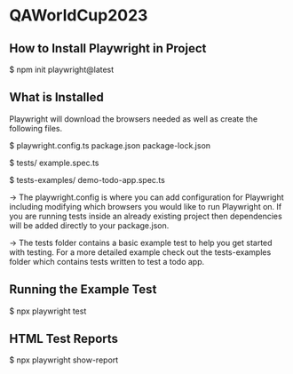 # QAWorldCup2023
## How to Install Playwright in Project

$ npm init playwright@latest

## What is Installed

Playwright will download the browsers needed as well as create the following files.

$ playwright.config.ts
package.json
package-lock.json

$ tests/
  example.spec.ts
  
$ tests-examples/
  demo-todo-app.spec.ts

-> The playwright.config is where you can add configuration for Playwright including modifying which browsers you would like to run Playwright on. If you are running tests inside an already existing project then dependencies will be added directly to your package.json.
        
-> The tests folder contains a basic example test to help you get started with testing. For a more detailed example check out the tests-examples folder which contains tests written to test a todo app.

## Running the Example Test

$ npx playwright test

## HTML Test Reports

$ npx playwright show-report
